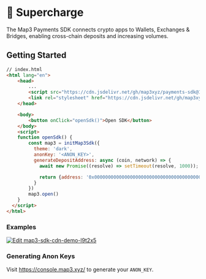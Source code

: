 # 💸 Supercharge

The Map3 Payments SDK connects crypto apps to Wallets, Exchanges & Bridges,
enabling cross-chain deposits and increasing volumes.

## Getting Started

```html
// index.html
<html lang="en">
    <head>
        ...
        <script src="https://cdn.jsdelivr.net/gh/map3xyz/payments-sdk@1/dist/global/index.js"></script>
        <link rel="stylesheet" href="https://cdn.jsdelivr.net/gh/map3xyz/payments-sdk@1/dist/index.css"></link>
    </head>

    <body>
        <button onClick="openSdk()">Open SDK</button>
    </body>
    <script>
    function openSdk() {
        const map3 = initMap3Sdk({
          theme: 'dark',
          anonKey: '<ANON_KEY>',
          generateDepositAddress: async (coin, network) => {
            await new Promise((resolve) => setTimeout(resolve, 1000));

            return {address: '0x0000000000000000000000000000000000000000'};
          }
        })
        map3.open()
    }
  </script>
</html>
```

### Examples
[![Edit map3-sdk-cdn-demo-l9t2x5](https://codesandbox.io/static/img/play-codesandbox.svg)](https://codesandbox.io/s/map3-sdk-cdn-demo-l9t2x5)

### Generating Anon Keys

Visit https://console.map3.xyz/ to generate your `ANON_KEY`.

